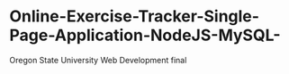# Online-Exercise-Tracker-Single-Page-Application-NodeJS-MySQL-
Oregon State University Web Development final 
